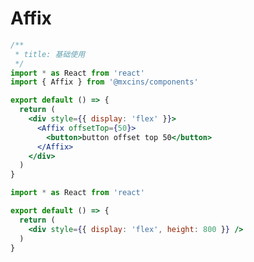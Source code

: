 # Affix

```jsx
/**
 * title: 基础使用
 */
import * as React from 'react'
import { Affix } from '@mxcins/components'

export default () => {
  return (
    <div style={{ display: 'flex' }}>
      <Affix offsetTop={50}>
        <button>button offset top 50</button>
      </Affix>
    </div>
  )
}
```

<!-- ```jsx
import * as React from 'react'
import { Affix } from '@mxcins/components'

export default () => {
  const [target, set] = React.useState(null);
  const [height, setHeight] = React.useState(180);

  return (
    <div style={{ display: 'flex' }}>
      <div ref={set} style={{ width: 200, height: 200, background: 'gray', overflow: 'scroll' }}>
        <div style={{ height, background: 'red' }} />
        <Affix offsetBottom={20} target={() => target}>
          <button>button bottom</button>
        </Affix>
        <div style={{ height: 2000 }} />
      </div>
      <div>
        <button onClick={() => setHeight(prev => prev + 10)}>plus 10</button>
        <button onClick={() => setHeight(prev => prev - 10)}>substruct 10</button>
      </div>
    </div>
  )
}
``` -->

```jsx
import * as React from 'react'

export default () => {
  return (
    <div style={{ display: 'flex', height: 800 }} />
  )
}
```